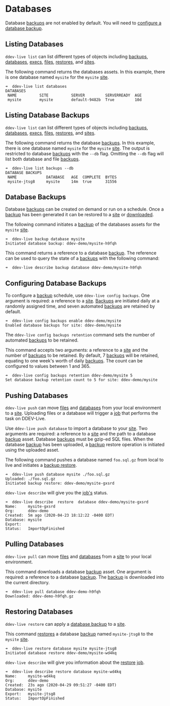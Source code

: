# Databases

Database [backups](backups.md) are not enabled by default. You will need to [configure a database backup](https://docs.ddev.com/databases/#configuring-database-backups).

## Listing Databases
`ddev-live list` can list different types of objects including [backups](https://docs.ddev.com/backups/), [databases](https://docs.ddev.com/databases/), [execs](https://docs.ddev.com/exec/), [files](https://docs.ddev.com/files/), [restores](https://docs.ddev.com/restores/), and [sites](https://docs.ddev.com/sites/).

The following command returns the databases assets. In this example, there is one database named `mysite` for the `mysite` [site](sites.md).
```
➜  ddev-live list databases
DATABASES
 NAME          SITE          SERVER         SERVERREADY  AGE
 mysite        mysite        default-9482b  True         10d
```

## Listing Database Backups
`ddev-live list` can list different types of objects including [backups](https://docs.ddev.com/backups/), [databases](https://docs.ddev.com/databases/), [execs](https://docs.ddev.com/exec/), [files](https://docs.ddev.com/files/), [restores](https://docs.ddev.com/restores/), and [sites](https://docs.ddev.com/sites/).

The following command returns the database [backups](backups.md). In this example, there is one database named `mysite` for the `mysite` [site](sites.md). The output is restricted to database [backups](backups.md) with the `--db` flag. Omitting the `--db` flag will list both database and file [backups](backups.md).
```
➜  ddev-live list backups --db
DATABASE BACKUPS
 NAME             DATABASE   AGE  COMPLETE  BYTES
 mysite-jtsg8     mysite     14m  true      31556
```

## Database Backups
Database [backups](backups.md) can be created on demand or run on a schedule. Once a [backup](backups.md) has been generated it can be restored to a [site](sites.md) or [downloaded](https://docs.ddev.com/databases/#pulling-databases).

The following command initiates a [backup](backups.md) of the databases assets for the `mysite` [site](sites.md).
```
➜  ddev-live backup database mysite
Initiated database backup: ddev-demo/mysite-h9fqh
```

This command returns a reference to a database [backup](backups.md). The reference can be used to query the state of a [backups](backups.md) with the following command:
```
➜  ddev-live describe backup database ddev-demo/mysite-h9fqh
```

## Configuring Database Backups
To configure a [backup](backups.md) schedule, use `ddev-live config backups`. One argument is required: a reference to a [site](sites.md). [Backups](backups.md) are initiated daily at a randomly assigned time, and seven automated [backups](backups.md) are retained by default.
```
➜  ddev-live config backups enable ddev-demo/mysite
Enabled database backups for site: ddev-demo/mysite
```

The `ddev-live config backups retention` command sets the number of automated [backups](backups.md) to be retained.

This command accepts two arguments: a reference to a [site](sites.md) and the number of [backups](backups.md) to be retained. By default, 7 [backups](backups.md) will be retained, equating to one week's worth of daily [backups](backups.md). The count can be configured to values between 1 and 365.
```
➜  ddev-live config backups retention ddev-demo/mysite 5
Set database backup retention count to 5 for site: ddev-demo/mysite
```

## Pushing Databases
`ddev-live push` can move [files](https://docs.ddev.com/files/) and [databases](https://docs.ddev.com/databases/) from your local environment to a [site](https://docs.ddev.com/sites/). Uploading files or a database will trigger a [job](jobs.md) that performs the task on DDEV-Live.

Use `ddev-live push database` to import a database to your [site](sites.md). Two arguments are required: a reference to a [site](sites.md) and the path to a database [backup](backups.md) asset. Database [backups](backups.md) must be gzip-ed SQL files. When the database [backup](backups.md) has been uploaded, a [backup](backups.md) restore operation is initiated using the uploaded asset.

The following command pushes a database named `foo.sql.gz` from local to live and initiates a [backup restore](https://docs.ddev.com/backups/).
```
➜  ddev-live push database mysite ./foo.sql.gz
Uploaded: ./foo.sql.gz
Initiated backup restore: ddev-demo/mysite-gxsrd
```

`ddev-live describe` will give you the [job's](https://docs.ddev.com/jobs) status.
```
➜  ddev-live describe  restore  database ddev-demo/mysite-gxsrd
Name:     mysite-gxsrd
Org:      ddev-demo
Created:  5m ago (2020-04-23 18:12:22 -0400 EDT)
Database: mysite
Export:
Status:   ImportOpFinished
```

## Pulling Databases
`ddev-live pull` can move [files](https://docs.ddev.com/files/) and [databases](https://docs.ddev.com/databases/) from a [site](https://docs.ddev.com/sites/) to your local environment.

This command downloads a database [backup](backups.md) asset. One argument is required: a reference to a database [backup](backups.md). The [backup](backups.md) is downloaded into the current directory.
```
➜  ddev-live pull database ddev-demo-h9fqh
Downloaded: ddev-demo-h9fqh.gz
```

## Restoring Databases
`ddev-live restore` can apply a [database backup](https://docs.ddev.com/databases/#database-backups) to a [site](https://docs.ddev.com/sites/).

This command [restores](restores.md) a database [backup](backups.md) named `mysite-jtsg8` to the `mysite` [site](sites.md).
```
➜  ddev-live restore database mysite mysite-jtsg8
Initiated database restore ddev-demo/mysite-wd4kq
```
`ddev-live describe` will give you information about the [restore](restores.md) [job](jobs.md).
```
➜  ddev-live describe restore database mysite-wd4kq
Name:     mysite-wd4kq
Org:      ddev-demo
Created:  23s ago (2020-04-29 09:51:27 -0400 EDT)
Database: mysite
Export:   mysite-jtsg8
Status:   ImportOpFinished
```
